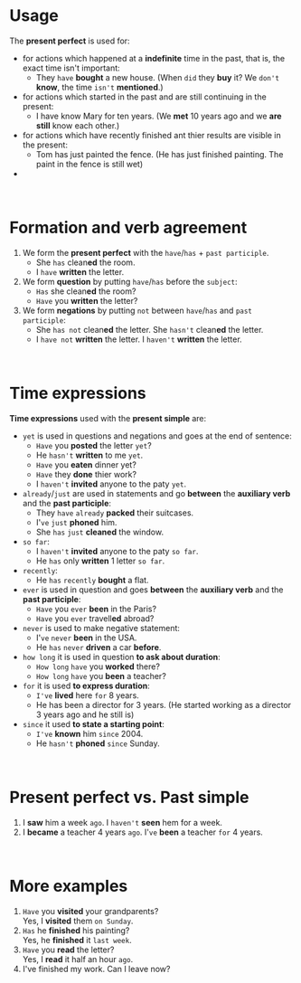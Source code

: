 # Usage
The **present perfect** is used for:
- for actions which happened at a **indefinite** time in the past, that is, the exact time isn't important:
  - They `have` **bought** a new house. (When `did` they **buy** it? We `don't` **know**, the time `isn't` **mentioned**.)
- for actions which started in the past and are still continuing in the present:
  - I have know Mary for ten years. (We **met** 10 years ago and we **are** **still** know each other.)
- for actions which have recently finished ant thier results are visible in the present:
  - Tom has just painted the fence. (He has just finished painting. The paint in the fence is still wet)
- 

<br>

# Formation and verb agreement
1. We form the **present perfect** with the `have`/`has` + `past participle`.
   - She `has` clean**ed** the room.
   - I `have` **written** the letter.
2. We form **question** by putting `have`/`has` before the `subject`:
   - `Has` she clean**ed** the room?
   - `Have` you **written** the letter?
3. We form **negations** by putting `not` between `have`/`has` and `past participle`:
   - She `has not` clean**ed** the letter. She `hasn't` clean**ed** the letter.
   - I `have not` **written** the letter. I `haven't` **written** the letter.

<br>

# Time expressions
**Time expressions** used with the **present simple** are:
- `yet` is used in questions and negations and goes at the end of sentence: 
  - `Have` you **posted** the letter `yet`?
  - He `hasn't` **written** to me `yet`.
  - `Have` you **eaten** dinner yet?
  - `Have` they **done** thier work?
  - I `haven't` **invited** anyone to the paty `yet`.
- `already`/`just` are used in statements and go **between** the **auxiliary verb** and the **past participle**:
  - They `have` `already` **packed** their suitcases.
  - I'`ve` `just` **phoned** him.
  - She `has` `just` **cleaned** the window.
- `so far`:
  - I `haven't` **invited** anyone to the paty `so far`.
  - He `has` only **written** 1 letter `so far`.
- `recently`:
  - He `has` `recently` **bought** a flat.
- `ever` is used in question and goes **between** the **auxiliary verb** and the **past participle**:
  - `Have` you `ever` **been** in the Paris?
  - `Have` you `ever` travell**ed** abroad?
- `never` is used to make negative statement:
  - I'`ve` `never` **been** in the USA.
  - He `has` `never` **driven** a car **before**.
- `how long` it is used in question **to ask about duration**:
  - `How long` `have` you **worked** there?
  - `How long` `have` you **been** a teacher?
- `for` it is used **to express duration**:
  - `I've` **lived** here `for` 8 years.
  - He has been a director for 3 years. (He started working as a director 3 years ago and he still is)
- `since` it used **to state a starting point**:
  - `I've` **known** him `since` 2004.
  - He `hasn't` **phoned** `since` Sunday.

<br>

# Present perfect vs. Past simple
1. I **saw** him a week `ago`. I `haven't` **seen** hem for a week.
2. I **became** a teacher 4 years `ago`. I'`ve` **been** a teacher `for` 4 years.

<br>

# More examples
1. `Have` you **visited** your grandparents?<br>Yes, I **visited** them `on Sunday`.
2. `Has` he **finished** his painting?<br>Yes, he **finished** it `last week`.
3. `Have` you **read** the letter?<br>Yes, I **read** it half an hour `ago`.
4. I've finished my work. Can I leave now?